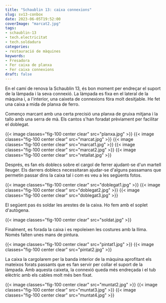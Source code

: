 ```yaml
---
title: "Schaublin 13: caixa connexions"
slug: sv13-conbox
date: 2023-06-05T19:52:00
coverImage: "marcat2.jpg"
tags:
- schaublin-13
- tech.electricitat
- tech.soldadura
categories:
- restauració de màquines
keywords:
- Fresadora
- Fer caixa de planxa
- Fer caixa connexions
draft: false
---
```


En el camí de renova la Schaublin 13, és bon moment per endreçar el
suport de la làmpada i la seva connexió. La làmpada es fixa en el
lateral de la màquina i, a l'interior, una caixeta de connexions fóra
molt desitjable. He fet una caixa a mida de planxa de ferro.

<!--more-->

Començo marcant amb una certa precisió una planxa de gruixa mitjana i
la tallo amb una serra de mà. Els cantos s'han foradat prèviament per
facilitar el doblegat.

{{< image classes="fig-100 center clear" src="planxa.jpg" >}}
{{< image classes="fig-100 center clear" src="marcat.jpg" >}}
{{< image classes="fig-100 center clear" src="marcat1.jpg" >}}
{{< image classes="fig-100 center clear" src="marcat2.jpg" >}}
{{< image classes="fig-100 center clear" src="retallat.jpg" >}}

Després, es fan els doblecs sobre el cargol de ferrer ajudant-se d'un
martell lleuger. Els darrers doblecs necessitaran ajudar-se d'alguns
passamans que permetin passar dins la caixa tal i com es veu a les
següents fotos.

{{< image classes="fig-100 center clear" src="doblegat1.jpg" >}}
{{< image classes="fig-100 center clear" src="doblegat2.jpg" >}}
{{< image classes="fig-100 center clear" src="doblegat3.jpg" >}}

El següent pas és soldar les arestes de la caixa. Ho fem amb el soplet
d'autògena.

{{< image classes="fig-100 center clear" src="soldat.jpg" >}}

Finalment, es forada la caixa i es repoleixen les costures amb la
llima. Només falten unes mans de pintura.

{{< image classes="fig-100 center clear" src="pintat1.jpg" >}}
{{< image classes="fig-100 center clear" src="pintat2.jpg" >}}

La caixa la cargolarem per la banda interior de la màquina aprofitant
els mateixos forats passants que es fan servir per collar el suport de
la làmpada. Amb aquesta caixeta, la connexió queda més endreçada i el
tub elèctric amb els cables molt més ben fixat.

{{< image classes="fig-100 center clear" src="muntat2.jpg" >}}
{{< image classes="fig-100 center clear" src="muntat3.jpg" >}}
{{< image classes="fig-100 center clear" src="muntat4.jpg" >}}
